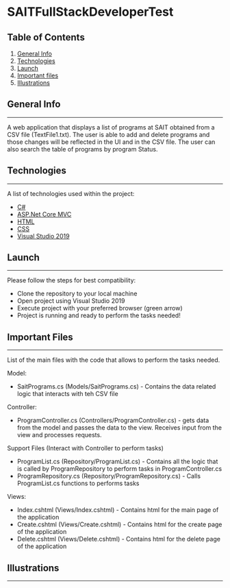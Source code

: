 # SAITFullStackDeveloperTest

## Table of Contents
1. [General Info](#general-info)
2. [Technologies](#technologies)
3. [Launch](#launch)
4. [Important files](#important-files)
4. [Illustrations](#illustrations)

## General Info
***
A web application that displays a list of programs at SAIT obtained from a CSV file (TextFile1.txt). The user is able to add and delete programs and those changes will be reflected in the UI and in the CSV file. The user can also search the table of programs by program Status.  

## Technologies
***
A list of technologies used within the project:
* [C#](https://docs.microsoft.com/en-us/dotnet/csharp/)
* [ASP.Net Core MVC](https://docs.microsoft.com/en-us/aspnet/core/mvc/overview?view=aspnetcore-5.0)
* [HTML](https://www.w3schools.com/html/)
* [CSS](https://www.w3schools.com/css/)
* [Visual Studio 2019](https://visualstudio.microsoft.com/vs/)

## Launch
***

Please follow the steps for best compatibility:

* Clone the repository to your local machine
* Open project using Visual Studio 2019
* Execute project with your preferred browser (green arrow)
* Project is running and ready to perform the tasks needed!

## Important Files
***

List of the main files with the code that allows to perform the tasks needed.

Model: 
* SaitPrograms.cs (Models/SaitPrograms.cs) - Contains the data related logic that interacts with teh CSV file 

Controller: 
* ProgramController.cs (Controllers/ProgramController.cs) - gets data from the model and passes the data to the view. Receives input from the view and processes requests.

Support Files (Interact with Controller to perform tasks) 
* ProgramList.cs (Repository/ProgramList.cs) - Contains all the logic that is called by ProgramRepository to perform tasks in ProgramController.cs
* ProgramRepository.cs (Repository/ProgramRepository.cs) - Calls ProgramList.cs functions to performs tasks 

Views: 
* Index.cshtml (Views/Index.cshtml) - Contains html for the main page of the application
* Create.cshtml (Views/Create.cshtml) - Contains html for the create page of the application
* Delete.cshtml (Views/Delete.cshtml) - Contains html for the delete page of the application

## Illustrations
***

